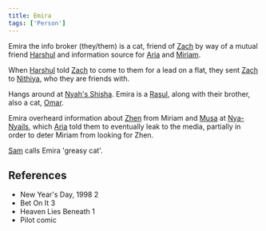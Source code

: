 ```yaml
---
title: Emira
tags: ['Person']
---
```

Emira the info broker (they/them) is a cat, friend of [Zach](_wiki/zach.md) by way of a mutual friend [Harshul](_wiki/harshul.md) and information source for [Aria](_wiki/aria.md) and [Miriam](_wiki/miriam.md).

When [Harshul](_wiki/harshul.md) told [Zach](_wiki/zach.md) to come to them for a lead on a flat, they sent [Zach](_wiki/zach.md) to [Nithiya](_wiki/nithiya.md), who they are friends with.

Hangs around at [Nyah's Shisha](_wiki/nyahs-shisha.md). Emira is a [Rasul](_wiki/rasul.md), along with their brother, also a cat, [Omar](_wiki/omar.md).

Emira overheard information about [Zhen](_wiki/zhen.md) from Miriam and [Musa](_wiki/musa.md) at [Nya-Nyails](_wiki/nya-nyails.md), which [Aria](_wiki/aria.md) told them to eventually leak to the media, partially in order to deter Miriam from looking for Zhen.

[Sam](_wiki/sam.md) calls Emira 'greasy cat'.
## References
- New Year's Day, 1998 2
- Bet On It 3
- Heaven Lies Beneath 1
- Pilot comic
